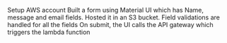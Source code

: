 Setup AWS account
Built a form using Material UI which has Name, message and email fields. Hosted it in an S3 bucket.
Field validations are handled for all the fields
On submit, the UI calls the API gateway which triggers the lambda function

